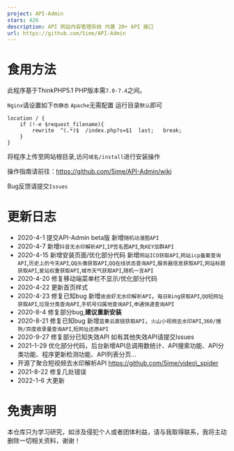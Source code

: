 ```yaml
---
project: API-Admin
stars: 426
description: API 网站内容管理系统 内置 20+ API 接口
url: https://github.com/5ime/API-Admin
---
```


食用方法
====

此程序基于ThinkPHP5.1 PHP版本需`7.0-7.4`之间。

`Nginx`请设置如下`伪静态` `Apache`无需配置 运行目录`默认`即可

```
location / {
	if (!-e $request_filename){
		rewrite  ^(.*)$  /index.php?s=$1  last;   break;
	}
}
```

将程序上传至网站根目录,访问`域名/install`进行安装操作

操作指南请前往：https://github.com/5ime/API-Admin/wiki

Bug反馈请提交`Issues`

更新日志
====

-   2020-4-1 提交API-Admin beta版 新增`随机动漫图API`
-   2020-4-7 新增`抖音无水印解析API`,`IP签名图API`,`免KEY加群API`
-   2020-4-15 新增安装页面/优化部分代码 新增`网站ICO获取API`,`网站icp备案查询API`,`历史上的今天API`,`QQ头像获取API`,`QQ在线状态查询API`,`服务器信息获取API`,`网站标题获取API`,`爱站权重获取API`,`城市天气获取API`,`随机一言API`
-   2020-4-20 修复移动端菜单栏不显示/优化部分代码
-   2020-4-22 更新首页样式
-   2020-4-23 修复已知bug 新增`皮皮虾无水印解析API`，`每日Bing获取API`,`QQ短网址获取API`,`垃圾分类查询API`,`手机号归属地查询API`,`申通快递查询API`
-   2020-8-4 修复部分bug,**建议重新安装**
-   2020-8-21 修复已知bug 新增`蓝奏云直链获取API`，`火山小视频去水印API`,`360/搜狗/百度收录量查询API`,`短网址还原API`
-   2020-9-27 修复部分已知失效API 如有其他失效API请提交Issues
-   2021-1-29 优化部分代码，后台新增API总调用数统计、API搜索功能、API分类功能、程序更新检测功能、API列表分页...
-   开源了聚合短视频去水印解析API https://github.com/5ime/video\_spider
-   2021-8-22 修复几处错误
-   2022-1-6 大更新

免责声明
====

本仓库只为学习研究，如涉及侵犯个人或者团体利益，请与我取得联系，我将主动删除一切相关资料，谢谢！
